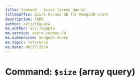 ```yaml
---
title: Command - $size (array query)
titleSuffix: Azure Cosmos DB for MongoDB vCore
description: TODO
author: avijitkgupta
ms.author: avijitgupta
ms.service: azure-cosmos-db
ms.subservice: mongodb-vcore
ms.topic: reference
ms.date: 08/27/2024
---
```


# Command: `$size` (array query)
